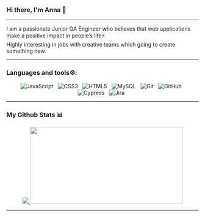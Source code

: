 ### Hi there, I'm Anna 👋

---

I am a passionate Junior QA Engineer who believes that web applications make a positive impact in people’s life⚡<br>
Highly interesting in jobs with creative teams which going to create something new.

---

### Languages and tools⚙️:

<p align="center">
<img src="https://img.shields.io/badge/javascript-%23323330.svg?style=for-the-badge&logo=javascript&logoColor=%23F7DF1E" alt="JavaScript" />&nbsp;&nbsp;
<img src="https://img.shields.io/badge/css3-%231572B6.svg?style=for-the-badge&logo=css3&logoColor=white" alt="CSS3" />&nbsp;&nbsp;
<img src="https://img.shields.io/badge/html5-%23E34F26.svg?style=for-the-badge&logo=html5&logoColor=white" alt="HTML5" />&nbsp;&nbsp;
<img src="https://img.shields.io/badge/mysql-%2300f.svg?style=for-the-badge&logo=mysql&logoColor=white" alt="MySQL" />&nbsp;&nbsp;
<img src="https://img.shields.io/badge/git-%23F05033.svg?style=for-the-badge&logo=git&logoColor=white" alt="Git" />&nbsp;&nbsp;
<img src="https://img.shields.io/badge/github-%23121011.svg?style=for-the-badge&logo=github&logoColor=white" alt="GitHub" />&nbsp;&nbsp;
<img src="https://img.shields.io/badge/-cypress-%23E5E5E5?style=for-the-badge&logo=cypress&logoColor=058a5e" alt="Cypress" />&nbsp;&nbsp;
<img src="https://img.shields.io/badge/jira-%230A0FFF.svg?style=for-the-badge&logo=jira&logoColor=white" alt="Jira" />&nbsp;&nbsp;
</p>

---
### My Github Stats 📊
<div align="center">
  <a href="https://github.com/supremexkid">
    <img src="http://github-profile-summary-cards.vercel.app/api/cards/most-commit-language?username=supremexkid&theme=tokyonight">
 <!-- <img src="http://github-profile-summary-cards.vercel.app/api/cards/profile-details?username=supremexkid&theme=tokyonight", width="50%" height="200em"/> -->
  <a href="https://github.com/supremexkid">
    <img height="200px" width="400px" src="http://github-profile-summary-cards.vercel.app/api/cards/stats?username=supremexkid&theme=tokyonight">
</div>

 ---
<!--
**supremexkid/supremexkid** is a ✨ _special_ ✨ repository because its `README.md` (this file) appears on your GitHub profile.

Here are some ideas to get you started:

- 🔭 I’m currently working on ...
- 🌱 I’m currently learning TypeScript - Gherkin - Cucumber - Playwright
- 👯 I’m looking to collaborate on ...
- 🤔 I’m looking for help with ...
- 💬 Ask me about ...
- 📫 How to reach me: ...
- 😄 Pronouns: ...
- ⚡ Fun fact: ...
-->

